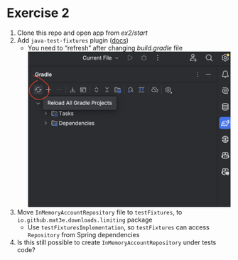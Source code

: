 # Exercise 2

1. Clone this repo and open app from _ex2/start_
1. Add `java-test-fixtures`
   plugin ([docs](https://docs.gradle.org/6.8.3/userguide/java_testing.html#sec:java_test_fixtures))
    * You need to “refresh” after changing _build.gradle_ file
      [![refresh](../docs/img/refresh.png)](../docs/img/refresh.png)
1. Move `InMemoryAccountRepository` file to `testFixtures`, to `io.github.mat3e.downloads.limiting` package
    * Use `testFixturesImplementation`, so `testFixtures` can access `Repository` from Spring dependencies
1. Is this still possible to create `InMemoryAccountRepository` under tests code?
